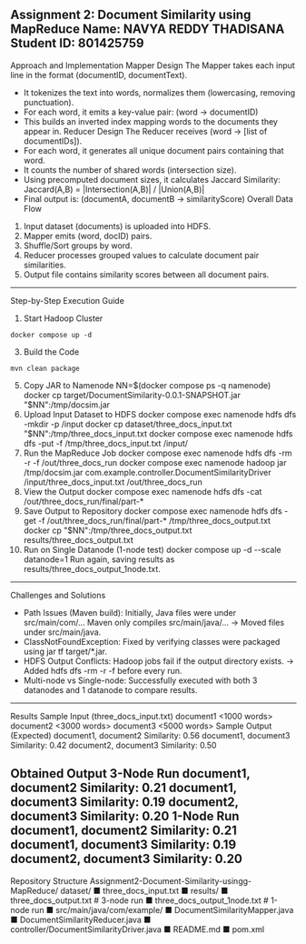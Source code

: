 Assignment 2: Document Similarity using MapReduce
Name: NAVYA REDDY THADISANA
Student ID: 801425759
------------------------------------------------------------
Approach and Implementation
Mapper Design
The Mapper takes each input line in the format (documentID, documentText).
- It tokenizes the text into words, normalizes them (lowercasing, removing punctuation).
- For each word, it emits a key-value pair:
(word → documentID)
- This builds an inverted index mapping words to the documents they appear in.
Reducer Design
The Reducer receives (word → [list of documentIDs]).
- For each word, it generates all unique document pairs containing that word.
- It counts the number of shared words (intersection size).
- Using precomputed document sizes, it calculates Jaccard Similarity:
Jaccard(A,B) = |Intersection(A,B)| / |Union(A,B)|
- Final output is:
(documentA, documentB → similarityScore)
Overall Data Flow
1. Input dataset (documents) is uploaded into HDFS.
2. Mapper emits (word, docID) pairs.
3. Shuffle/Sort groups by word.
4. Reducer processes grouped values to calculate document pair similarities.
5. Output file contains similarity scores between all document pairs.
------------------------------------------------------------
Step-by-Step Execution Guide
1. Start Hadoop Cluster
```
docker compose up -d
```
3. Build the Code
```
mvn clean package
```
5. Copy JAR to Namenode
NN=$(docker compose ps -q namenode)
docker cp target/DocumentSimilarity-0.0.1-SNAPSHOT.jar "$NN":/tmp/docsim.jar
6. Upload Input Dataset to HDFS
docker compose exec namenode hdfs dfs -mkdir -p /input
docker cp dataset/three_docs_input.txt "$NN":/tmp/three_docs_input.txt
docker compose exec namenode hdfs dfs -put -f /tmp/three_docs_input.txt /input/
7. Run the MapReduce Job
docker compose exec namenode hdfs dfs -rm -r -f /out/three_docs_run
docker compose exec namenode hadoop jar /tmp/docsim.jar
com.example.controller.DocumentSimilarityDriver /input/three_docs_input.txt /out/three_docs_run
8. View the Output
docker compose exec namenode hdfs dfs -cat /out/three_docs_run/final/part-*
9. Save Output to Repository
docker compose exec namenode hdfs dfs -get -f /out/three_docs_run/final/part-*
/tmp/three_docs_output.txt
docker cp "$NN":/tmp/three_docs_output.txt results/three_docs_output.txt
10. Run on Single Datanode (1-node test)
docker compose up -d --scale datanode=1
Run again, saving results as results/three_docs_output_1node.txt.
------------------------------------------------------------
Challenges and Solutions
- Path Issues (Maven build): Initially, Java files were under src/main/com/...
Maven only compiles src/main/java/...
→ Moved files under src/main/java.
- ClassNotFoundException: Fixed by verifying classes were packaged using jar tf target/*.jar.
- HDFS Output Conflicts: Hadoop jobs fail if the output directory exists.
→ Added hdfs dfs -rm -r -f before every run.
- Multi-node vs Single-node: Successfully executed with both 3 datanodes and 1 datanode to compare
results.
------------------------------------------------------------
Results
Sample Input (three_docs_input.txt)
document1 <1000 words>
document2 <3000 words>
document3 <5000 words>
Sample Output (Expected)
document1, document2 Similarity: 0.56
document1, document3 Similarity: 0.42
document2, document3 Similarity: 0.50


Obtained Output
3-Node Run
document1, document2 Similarity: 0.21
document1, document3 Similarity: 0.19
document2, document3 Similarity: 0.20
1-Node Run
document1, document2 Similarity: 0.21
document1, document3 Similarity: 0.19
document2, document3 Similarity: 0.20
------------------------------------------------------------
Repository Structure
Assignment2-Document-Similarity-usingg-MapReduce/
 dataset/
■  three_docs_input.txt
■ results/
■ three_docs_output.txt # 3-node run
■  three_docs_output_1node.txt # 1-node run
■ src/main/java/com/example/
■ DocumentSimilarityMapper.java
■ DocumentSimilarityReducer.java
■ controller/DocumentSimilarityDriver.java
■ README.md
■ pom.xml
